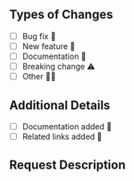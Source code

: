 <!-- Thanks for opening a PR! Your contribution is much appreciated. -->

<!-- Before submitting, please make sure to read 'Contributing Guide' for more info. -->

<!-- Check the boxes with an 'x' that refers to your changes. -->

## Types of Changes

<!-- At least one checkbox needs to be selected. -->

- [ ] Bug fix 🐛
- [ ] New feature 🚀
- [ ] Documentation 📖
- [ ] Breaking change ⚠️
- [ ] Other 🧑‍💻

## Additional Details

- [ ] Documentation added 📑
- [ ] Related links added 🔗

<!-- Specify additional information if necessary. -->

## Request Description

<!-- Describe your new request in detail. -->

<!-- Add links to related issues, e.g. Fixes #number, Resolves #number, Closes #number etc. -->
